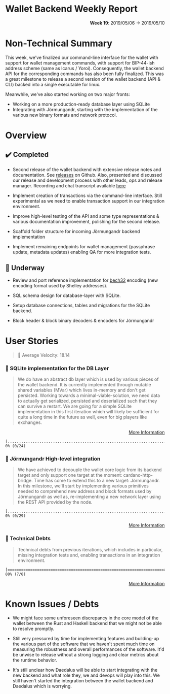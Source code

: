 # Wallet Backend Weekly Report 

<p align="right">
  <strong>Week 19</strong>: 2019/05/06 →  2019/05/10
</p>

# Non-Technical Summary

This week, we've finalized our command-line interface for the wallet with
support for wallet management commands, with support for BIP-44-ish address
scheme (same as Icarus / Yoroi). Consequently, the wallet backend API for the
corresponding commands has also been fully finalized. This was a great
milestone to release a second version of the wallet backend (API & CLI) backed
into a single executable for linux.

Meanwhile, we've also started working on two major fronts:

- Working on a more production-ready database layer using SQLite
- Integrating with Jörmungandr, starting with the implementation of the various
  new binary formats and network protocol.

# Overview 

## :heavy_check_mark: Completed

- Second release of the wallet backend with extensive release notes and documentation.
  See [releases](https://github.com/input-output-hk/cardano-wallet/releases) on Github.
  Also, presented and discussed our release and development process with other leads, ops
  and release manager. Recording and chat transcript available [here](https://input-output.atlassian.net/wiki/spaces/REL/pages/721879179/Cardano+Wallet+team+s+development+and+release+process)

- Implement creation of transactions via the command-line interface. Still experimental
  as we need to enable transaction support in our integration environment.

- Improve high-level testing of the API and some type representations & various
  documentation improvement, polishing for the second release.

- Scaffold folder structure for incoming Jörmungandr backend implementation

- Implement remaining endpoints for wallet management (passphrase update, metadata updates)
  enabling QA for more integration tests.

## :construction: Underway

- Review and port reference implementation for [bech32](https://github.com/bitcoin/bips/blob/master/bip-0173.mediawiki) encoding
  (new encoding format used by Shelley addresses).

- SQL schema design for database-layer with SQLite.

- Setup database connections, tables and migrations for the SQLite backend.

- Block header & block binary decoders & encoders for Jörmungandr


# User Stories 

> :rocket: Average Velocity: 18.14 

### :hammer: SQLite implementation for the DB Layer

> We do have an abstract db layer which is used by various pieces of the wallet
> backend. It is currently implemented through mutable shared variables (MVar)
> which lives in-memory and don't get persisted. Working towards a
> minimal-viable-solution, we need data to actually get serialized, persisted
> and deserialized such that they can survive a restart. We are going for a
> simple SQLite implementation in this first iteration which will likely be
> sufficient for quite a long time in the future as well, even for big players
> like exchanges.

<p align="right">
  <a target="_blank" href="https://github.com/input-output-hk/cardano-wallet/milestones#workspaces/cardano-wallet-5c7916c0f178504aa753dea9/reports/burndown?milestoneId=4196956">More Information</a>
</p>

```
[...............................................................................] 0% (0/24)
```

### :hammer: Jörmungandr High-level integration

> We have achieved to decouple the wallet core logic from its backend target
> and only support one target at the moment: cardano-http-bridge. Time has come
> to extend this to a new target: Jörmungandr. In this milestone, we'll start
> by implementing various primitives needed to comprehend new address and block
> formats used by Jörmungandr as well as, re-implementing a new network layer
> using the REST API provided by the node.

```
[...............................................................................] 0% (0/29)
```

<p align="right">
  <a target="_blank" href="https://github.com/input-output-hk/cardano-wallet/milestones#workspaces/cardano-wallet-5c7916c0f178504aa753dea9/reports/burndown?milestoneId=4295641">More Information</a>
</p>


### :hammer: Technical Debts 

> Technical debts from previous iterations, which includes in particular, missing
> integration tests and, enabling transactions in an integration environment.

```
[=====================================================================>.........] 88% (7/8)
```

<p align="right">
  <a target="_blank" href="https://github.com/input-output-hk/cardano-wallet/issues/220">More Information</a>
</p>


# Known Issues / Debts

- We might face some unforeseen discrepancy in the core model of the wallet
  between the Rust and Haskell backend  that we might not be able to resolve
  promptly.

- Still very pressured by time for implementing features and building-up the
  various part of the software that we haven't spent much time on measuring the
  robustness and overall performances of the software. It'd be unwise to
  release without a strong logging and clear metrics about the runtime
  behavior.

- It's still unclear how Daedalus will be able to start integrating with the
  new backend and what role they, we and devops will play into this. We still
  haven't started the integration between the wallet backend and Daedalus which
  is worrying.
